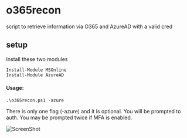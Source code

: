 # o365recon
script to retrieve information via O365 and AzureAD with a valid cred

## setup
Install these two modules
```
Install-Module MSOnline
Install-Module AzureAD
```

#### Usage:
```
.\o365recon.ps1 -azure
```

There is only one flag (-azure) and it is optional. You will be prompted to auth. You may be prompted twice if MFA is enabled.

![ScreenShot](https://raw.github.com/nyxgeek/o365recon/master/screenshot.png?)
